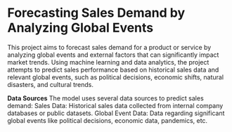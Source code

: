 <h1><b>Forecasting Sales Demand by Analyzing Global Events</b></h1>

This project aims to forecast sales demand for a product or service by analyzing global events and external factors that can significantly impact market trends. Using machine learning and data analytics, the project attempts to predict sales performance based on historical sales data and relevant global events, such as political decisions, economic shifts, natural disasters, and cultural trends.

<b>Data Sources</b>
The model uses several data sources to predict sales demand:
Sales Data: Historical sales data collected from internal company databases or public datasets.
Global Event Data: Data regarding significant global events like political decisions, economic data, pandemics, etc.
